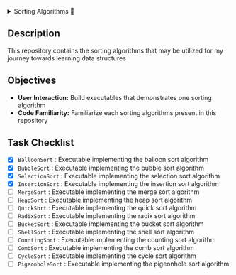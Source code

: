 <details>
  <summary>Sorting Algorithms 📖</summary>
  | Author: Leonhard Leung <br>
</details>
 
## Description
This repository contains the sorting algorithms that may be utilized for my journey towards learning data structures

## Objectives
* __User Interaction:__ Build executables that demonstrates one sorting algorithm
* __Code Familiarity:__ Familiarize each sorting algorithms present in this repository

## Task Checklist
- [x] `BalloonSort` : Executable implementing the balloon sort algorithm
- [x] `BubbleSort` : Executable implementing the bubble sort algorithm
- [x] `SelectionSort` : Executable implementing the selection sort algorithm
- [x] `InsertionSort` : Executable implementing the insertion sort algorithm
- [ ] `MergeSort` : Executable implementing the merge sort algorithm
- [ ] `HeapSort` : Executable implementing the heap sort algorithm
- [ ] `QuickSort` : Executable implementing the quick sort algorithm
- [ ] `RadixSort` : Executable implementing the radix sort algorithm 
- [ ] `BucketSort` : Executable implementing the bucket sort algorithm
- [ ] `ShellSort` : Executable implementing the shell sort algorithm
- [ ] `CountingSort` : Executable implementing the counting sort algorithm
- [ ] `CombSort` : Executable implementing the comb sort algorithm
- [ ] `CycleSort` : Executable implementing the cycle sort algorithm
- [ ] `PigeonholeSort` : Executable implementing the pigeonhole sort algorithm
